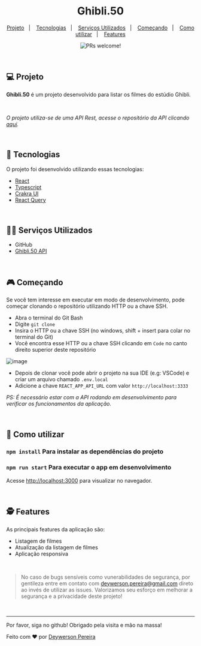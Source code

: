 <h1 align="center">
  Ghibli.50
</h1>

<p align="center">
  <a href="#-projeto">Projeto</a>&nbsp;&nbsp;&nbsp;|&nbsp;&nbsp;&nbsp;
  <a href="#-tecnologias">Tecnologias</a>&nbsp;&nbsp;&nbsp;|&nbsp;&nbsp;&nbsp;
  <a href="#-serviços-utilizados">Serviços Utilizados</a>&nbsp;&nbsp;&nbsp;|&nbsp;&nbsp;&nbsp;
  <a href="#-começando">Começando</a>&nbsp;&nbsp;&nbsp;|&nbsp;&nbsp;&nbsp;
  <a href="#-como-utilizar">Como utilizar</a>&nbsp;&nbsp;&nbsp;|&nbsp;&nbsp;&nbsp;
  <a href="#-features">Features</a>
</p>

<p align="center">
 <img src="https://img.shields.io/static/v1?label=PRs&message=welcome&color=49AA26&labelColor=000000" alt="PRs welcome!" />
</p>

<br>

## 💻 Projeto

**Ghibli.50** é um projeto desenvolvido para listar os filmes do estúdio Ghibli.

<br>

*O projeto utiliza-se de uma API Rest, acesse o repositório da API clicando [aqui](https://github.com/deywersonp/ghibli-50-api).*

<br>

## 🚀 Tecnologias

O projeto foi desenvolvido utilizando essas tecnologias:

- [React](https://pt-br.reactjs.org/)
- [Typescript](https://www.typescriptlang.org/)
- [Crakra UI](https://chakra-ui.com/)
- [React Query](https://react-query-v3.tanstack.com/)

<br>

## 👨‍🔧 Serviços Utilizados
- GitHub
- [Ghibli.50 API](https://github.com/deywersonp/ghibli-50-api)

<br>

## 🎮 Começando

Se você tem interesse em executar em modo de desenvolvimento, pode começar clonando o repositório utilizando HTTP ou a chave SSH.

- Abra o terminal do Git Bash
- Digite `git clone`
- Insira o HTTP ou a chave SSH (no windows, shift + insert para colar no terminal do Git)
- Você encontra esse HTTP ou a chave SSH clicando em `Code` no canto direito superior deste repositório

![image](https://user-images.githubusercontent.com/79553681/201451275-36a28bcc-75e3-43da-835e-3a1adc485bd3.png)

- Depois de clonar você pode abrir o projeto na sua IDE (e.g: VSCode) e criar um arquivo chamado `.env.local`
- Adicione a chave `REACT_APP_API_URL` com valor `http://localhost:3333`

_PS: É necessário estar com a API rodando em desenvolvimento para verificar os funcionamentos da aplicação._

<br>

## 📌 Como utilizar

### `npm install` Para instalar as dependências do projeto
### `npm run start` Para executar o app em desenvolvimento

Acesse [http://localhost:3000](http://localhost:3000) para visualizar no navegador.

</br>

## 🕵 Features

As principais features da aplicação são:

- Listagem de filmes
- Atualização da listagem de filmes
- Aplicação responsiva
 
<br>

 > No caso de bugs sensíveis como vunerabilidades de segurança, por gentileza entre em contato com
 > <a href = "mailto:deywerson.pereira@gmail.com">deywerson.pereira@gmail.com</a> direto ao invés de utilizar as issues. Valorizamos seu esforço
 > em melhorar a segurança e a privacidade deste projeto!
 <br>
 
---
  

Por favor, siga no github! Obrigado pela visita e mão na massa!

Feito com ♥ por <a href="https://github.com/deywersonp">Deywerson Pereira</a>
